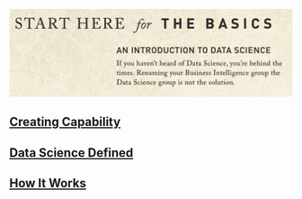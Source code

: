 [![Start Here](figures/StartHere.png)](https://github.com/booz-allen-hamilton/The-Field-Guide-to-Data-Science/tree/master/StartHereForTheBasics-Intro)

## [Creating Capability](https://github.com/booz-allen-hamilton/The-Field-Guide-to-Data-Science/blob/master/StartHereForTheBasics-Intro/CreatingCapability.md)

## [Data Science Defined](https://github.com/booz-allen-hamilton/The-Field-Guide-to-Data-Science/blob/master/StartHereForTheBasics-Intro/DataScienceDefined.md)

## [How It Works](https://github.com/booz-allen-hamilton/The-Field-Guide-to-Data-Science/blob/master/StartHereForTheBasics-Intro/HowItWorks.md)
